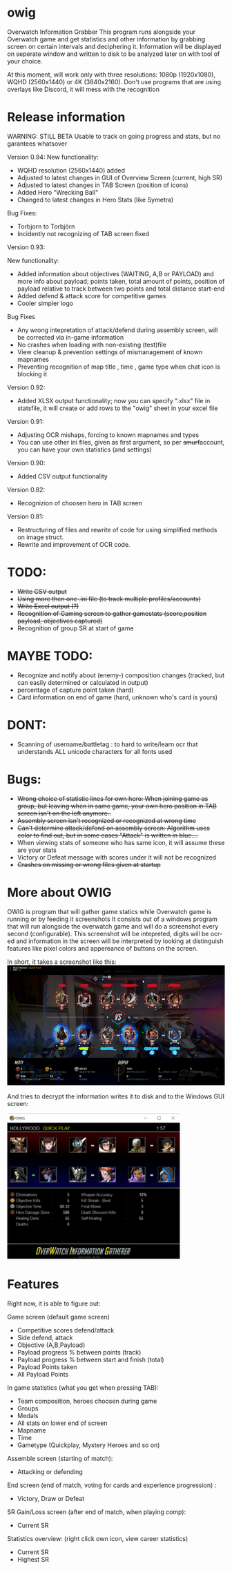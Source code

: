 # owig
Overwatch Information Grabber
This program runs alongside your Overwatch game and get statistics and other information by grabbing screen on certain intervals and deciphering it.
Information will be displayed on seperate window and written to disk to be analyzed later on with tool of your choice.

At this moment, will work only with three resolutions: 1080p (1920x1080), WQHD (2560x1440) or 4K (3840x2160). 
Don't use programs that are using overlays like Discord, it will mess with the recognition

# Release information
WARNING: STILL BETA Usable to track on going progress and stats, but no garantees whatsover

Version 0.94: 
New functionality:
- WQHD resolution (2560x1440) added
- Adjusted to latest changes in GUI of Overview Screen (current, high SR)
- Adjusted to latest changes in TAB Screen (position of icons)
- Added Hero "Wrecking Ball"
- Changed to latest changes in Hero Stats (like Symetra)

Bug Fixes:
- Torbjorn to Torbjörn
- Incidently not recognizing of TAB screen fixed

Version 0.93: 

New functionality:
- Added information about objectives (WAITING, A,B or PAYLOAD) and more info about payload; points taken, total amount of points, position of payload relative to track between two points and total distance start-end
- Added defend & attack score for competitive games
- Cooler simpler logo

Bug Fixes
- Any wrong intepretation of attack/defend during assembly screen, will be corrected via in-game information
- No crashes when loading with non-existing (test)file
- View cleanup & prevention settings of mismanagement of known mapnames
- Preventing recognition of map title , time , game type when chat icon is blocking it

Version 0.92: 
- Added XLSX output functionality; now you can specify ".xlsx" file in statsfile, it will create or add rows to the "owig" sheet in your excel file

Version 0.91: 
- Adjusting OCR mishaps, forcing to known mapnames and types
- You can use other ini files, given as first argument, so per ~~smurf~~account, you can have your own statistics (and settings)

Version 0.90: 
- Added CSV output functionality

Version 0.82: 
- Recognizion of choosen hero in TAB screen

Version 0.81: 
- Restructuring of files and rewrite of code for using simplified methods on image struct. 
- Rewrite and improvement of OCR code.  

# TODO:
* ~~Write CSV output~~
* ~~Using more then one .ini file (to track multiple profiles/accounts)~~
* ~~Write Excel output (?)~~
* ~~Recognition of Gaming screen to gather gamestats (score,position payload, objectives captured)~~
* Recognition of group SR at start of game

# MAYBE TODO:
* Recognize and notify about (enemy-) composition changes (tracked, but can easily determined or calculated in output)
* percentage of capture point taken (hard)
* Card information on end of game (hard, unknown who's card is yours)

# DONT:
* Scanning of username/battletag : to hard to write/learn ocr that understands ALL unicode characters for all fonts used


# Bugs:
* ~~Wrong choice of statistic lines for own hero: When joining game as group, but leaving when in same game, your own hero position in TAB screen isn't on the left anymore..~~
* ~~Assembly screen isn't recognized or recognized at wrong time~~
* ~~Can't determine attack/defend on assembly screen: Algorithm uses color to find out, but in some cases "Attack" is written in blue....~~
* When viewing stats of someone who has same icon, it will assume these are your stats
* Victory or Defeat message with scores under it will not be recognized
* ~~Crashes on missing or wrong files given at startup~~

# More about OWIG
OWIG is program that will gather game statics while Overwatch game is running or by feeding it screenshots
It consists out of a windows program that will run alongside the overwatch game and will do a screenshot every second (configurable). This screenshot will be intepreted, digits will be ocr-ed and information in the screen will be interpreted by looking at distinguish features like pixel colors and appereance of buttons on the screen. 

In short, it takes a screenshot like this:
![Example screenshot](https://raw.githubusercontent.com/mertyGit/owig/master/doc/screenshot_example.png)

And tries to decrypt the information writes it to disk and to the Windows GUI screen: 

<img src="https://raw.githubusercontent.com/mertyGit/owig/master/doc/example.png" width="400">


# Features

Right now, it is able to figure out:

Game screen (default game screen)
* Competitive scores defend/attack 
* Side defend, attack
* Objective (A,B,Payload)
* Payload progress % between points (track)
* Payload progress % between start and finish (total)
* Payload Points taken
* All Payload Points

In game statistics (what you get when pressing TAB):
* Team composition, heroes choosen during game
* Groups
* Medals
* All stats on lower end of screen
* Mapname
* Time
* Gametype (Quickplay, Mystery Heroes and so on)

Assemble screen (starting of match):
* Attacking or defending

End screen (end of match, voting for cards and experience progression) :
* Victory, Draw or Defeat

SR Gain/Loss screen (after end of match, when playing comp):
* Current SR

Statistics overview: (right click own icon, view career statistics)
* Current SR
* Highest SR
